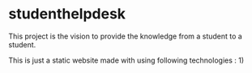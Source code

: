 # studenthelpdesk

This project is the vision to provide the knowledge from a student to a student.

This is just a static website made with using following technologies :
1)
